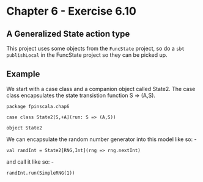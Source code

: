 # Chapter 6 - Exercise 6.10

## A Generalized State action type

This project uses some objects from the `FuncState` project, so do a `sbt publishLocal` in the FuncState project so they can be picked up.
 
## Example
 
We start with a case class and a companion object called State2.
The case class encapsulates the state transistion function S => (A,S).

```
package fpinscala.chap6

case class State2[S,+A](run: S => (A,S))

object State2
```

We can encapsulate the random number generator into this model like so: -

```
val randInt = State2[RNG,Int](rng => rng.nextInt)
```

and call it like so: -

```
randInt.run(SimpleRNG(1))
```



